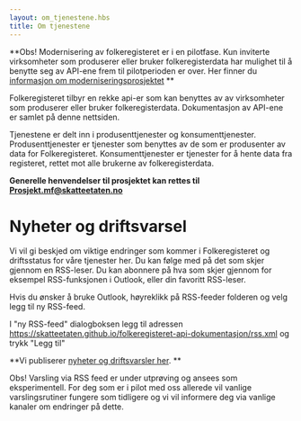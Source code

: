 ```yaml
---
layout: om_tjenestene.hbs
title: Om tjenestene
---
```

**Obs! Modernisering av folkeregisteret er i en pilotfase. Kun inviterte virksomheter som produserer eller bruker folkeregisterdata har mulighet til å benytte seg av API-ene frem til pilotperioden er over. Her finner du [informasjon om moderniseringsprosjektet](http://www.skatteetaten.no/no/Om-skatteetaten/Om-oss/Prosjekter/modernisering-av-folkeregisteret/) **

Folkeregisteret tilbyr en rekke api-er som kan benyttes av av virksomheter som produserer eller bruker folkeregisterdata. Dokumentasjon av API-ene er samlet på denne nettsiden.

Tjenestene er delt inn i produsenttjenester og konsumenttjenester. Produsenttjenester er tjenester som benyttes av de som er produsenter av data for Folkeregisteret. Konsumenttjenester er tjenester for å hente data fra registeret, rettet mot alle brukerne av folkeregisterdata.

**Generelle henvendelser til prosjektet kan rettes til [Prosjekt.mf@skatteetaten.no](mailto:Prosjekt.mf@skatteetaten.no)**

# Nyheter og driftsvarsel

Vi vil gi beskjed om viktige endringer som kommer i Folkeregisteret og driftsstatus for våre tjenester her. Du kan følge med på det som skjer gjennom en RSS-leser. Du kan abonnere på hva som skjer gjennom for eksempel RSS-funksjonen i Outlook, eller din favoritt RSS-leser. 

Hvis du ønsker å bruke Outlook, høyreklikk på RSS-feeder folderen og velg legg til ny RSS-feed.

I "ny RSS-feed" dialogboksen legg til adressen  https://skatteetaten.github.io/folkeregisteret-api-dokumentasjon/rss.xml og trykk "Legg til"

**Vi publiserer [nyheter og driftsvarsler her](../rss.xml). **

Obs! Varsling via RSS feed er under utprøving og ansees som eksperimentell. For deg som er i pilot med oss allerede vil vanlige varslingsrutiner fungere som tidligere og vi vil informere deg via vanlige kanaler om endringer på dette.

